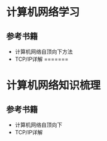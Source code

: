 # 计算机网络学习 #  
## 参考书籍
* 计算机网络自顶向下方法  
* TCP/IP详解
=======
# 计算机网络知识梳理 # 
## 参考书籍 
* 计算机网络自顶向下 
* TCP/IP详解